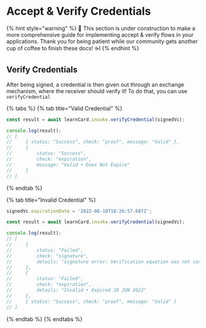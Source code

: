 # Accept & Verify Credentials

{% hint style="warning" %}
🚧 This section is under construction to make a more comprehensive guide for implementing accept & verify flows in your applications. Thank you for being patient while our community gets another cup of coffee to finish these docs! ☕️I
{% endhint %}

## Verify Credentials

After being signed, a credential is then given out through an exchange mechanism, where the receiver should verify it! To do that, you can use `verifyCredential`

{% tabs %}
{% tab title="Valid Credential" %}
```typescript
const result = await learnCard.invoke.verifyCredential(signedVc);

console.log(result);
// [
//     { status: "Success", check: "proof", message: "Valid" },
//     {
//         status: "Success",
//         check: "expiration",
//         message: "Valid • Does Not Expire"
//     }
// ]
```
{% endtab %}

{% tab title="Invalid Credential" %}
```typescript
signedVc.expirationDate = '2022-06-10T18:26:57.687Z';

const result = await learnCard.invoke.verifyCredential(signedVc);

console.log(result); 
// [
//     { 
//         status: "Failed",
//         check: "signature",
//         details: "signature error: Verification equation was not satisfied"
//     },
//     {
//         status: "Failed",
//         check: "expiration",
//         details: "Invalid • Expired 10 JUN 2022"
//     },
//     { status: "Success", check: "proof", message: "Valid" }
// ]
```
{% endtab %}
{% endtabs %}
